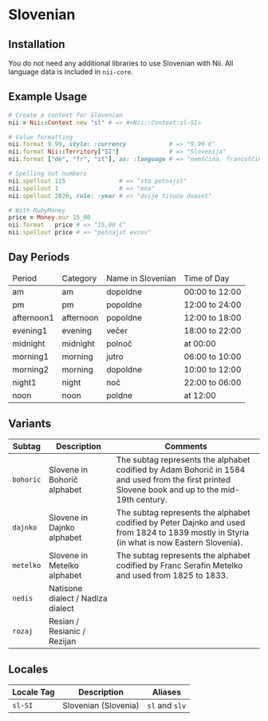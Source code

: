 <!-- This file has been generated. Source: languages/_template.md.erb -->

# Slovenian

## Installation

You do not need any additional libraries to use Slovenian with Nii.
All language data is included in `nii-core`.

## Example Usage

``` ruby
# Create a context for Slovenian
nii = Nii::Context.new "sl" # => #<Nii::Context:sl-SI>

# Value formatting
nii.format 9.99, style: :currency            # => "9,99 €"
nii.format Nii::Territory["SI"]              # => "Slovenija"
nii.format ["de", "fr", "it"], as: :language # => "nemščina, francoščina in italijanščina"

# Spelling out numbers
nii.spellout 115               # => "sto petnajst"
nii.spellout 1                 # => "ena"
nii.spellout 2020, rule: :year # => "dvije tisuće dvaset"

# With RubyMoney
price = Money.eur 15_00
nii.format   price # => "15,00 €"
nii.spellout price # => "petnajst evrov"
```

## Day Periods


<table>
  <thead>
    <tr>
      <td>Period</td>
      <td>Category</td>
      <td>Name in Slovenian</td>
      <td>Time of Day</td>
    </tr>
  </thead>
  <tbody>
    <tr>
      <td>am</td>
      <td>am</td>
      <td>dopoldne</td>
      <td>00:00 to 12:00</td>
    </tr>
    <tr>
      <td>pm</td>
      <td>pm</td>
      <td>popoldne</td>
      <td>12:00 to 24:00</td>
    </tr>
    <tr>
      <td>afternoon1</td>
      <td>afternoon</td>
      <td>popoldne</td>
      <td>12:00 to 18:00</td>
    </tr>
    <tr>
      <td>evening1</td>
      <td>evening</td>
      <td>večer</td>
      <td>18:00 to 22:00</td>
    </tr>
    <tr>
      <td>midnight</td>
      <td>midnight</td>
      <td>polnoč</td>
      <td>at 00:00</td>
    </tr>
    <tr>
      <td>morning1</td>
      <td>morning</td>
      <td>jutro</td>
      <td>06:00 to 10:00</td>
    </tr>
    <tr>
      <td>morning2</td>
      <td>morning</td>
      <td>dopoldne</td>
      <td>10:00 to 12:00</td>
    </tr>
    <tr>
      <td>night1</td>
      <td>night</td>
      <td>noč</td>
      <td>22:00 to 06:00</td>
    </tr>
    <tr>
      <td>noon</td>
      <td>noon</td>
      <td>poldne</td>
      <td>at 12:00</td>
    </tr>
  </tbody>
</table>


## Variants

<table>
  <thead>
    <tr>
      <th>Subtag</th>
      <th>Description</th>
      <th>Comments</th>
    </tr>
  </thead>
  <tbody>
    <tr>
      <td><code>bohoric</code></td>
      <td>Slovene in Bohorič alphabet</td>
      <td>The subtag represents the alphabet codified by Adam Bohorič in 1584 and used from the first printed Slovene book and up to the mid-19th century.</td>
    </tr>
    <tr>
      <td><code>dajnko</code></td>
      <td>Slovene in Dajnko alphabet</td>
      <td>The subtag represents the alphabet codified by Peter Dajnko and used from 1824 to 1839 mostly in Styria (in what is now Eastern Slovenia).</td>
    </tr>
    <tr>
      <td><code>metelko</code></td>
      <td>Slovene in Metelko alphabet</td>
      <td>The subtag represents the alphabet codified by Franc Serafin Metelko and used from 1825 to 1833.</td>
    </tr>
    <tr>
      <td><code>nedis</code></td>
      <td>Natisone dialect / Nadiza dialect</td>
      <td></td>
    </tr>
    <tr>
      <td><code>rozaj</code></td>
      <td>Resian / Resianic / Rezijan</td>
      <td></td>
    </tr>
  </tbody>
</table>

## Locales

<table>
  <thead>
    <tr>
      <th>Locale Tag</th>
      <th>Description</th>
      <th>Aliases</th>
    </tr>
  </thead>
  <tbody>
    <tr>
      <td><code>sl-SI</code></td>
      <td>Slovenian (Slovenia)</td>
      <td><code>sl</code> and <code>slv</code></td>
    </tr>
  </tbody>
</table>

